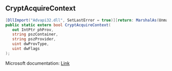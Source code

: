 ## CryptAcquireContext

```csharp
[DllImport("Advapi32.dll", SetLastError = true)][return: MarshalAs(UnmanagedType.Bool)]
public static extern bool CryptAcquireContext(
   out IntPtr phProv,
   string pszContainer,
   string pszProvider,
   uint dwProvType,
   uint dwFlags
);
```

Microsoft documentation: [Link](https://docs.microsoft.com/en-us/windows/win32/api/wincrypt/nf-wincrypt-cryptacquirecontexta)
